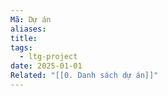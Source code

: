 ```yaml
---
Mã: Dự án
aliases: 
title: 
tags:
  - ltg-project
date: 2025-01-01
Related: "[[0. Danh sách dự án]]"
---
```

